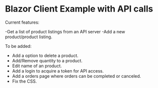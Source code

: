 # Blazor Client Example with API calls

Current features:

-Get a list of product listings from an API server
-Add a new product/product listing.

To be added:
  - Add a option to delete a product.
  - Add/Remove quantity to a product.
  - Edit name of an product.
  - Add a login to acquire a token for API access.
  - Add a orders page where orders can be completed or canceled.
  - Fix the CSS.